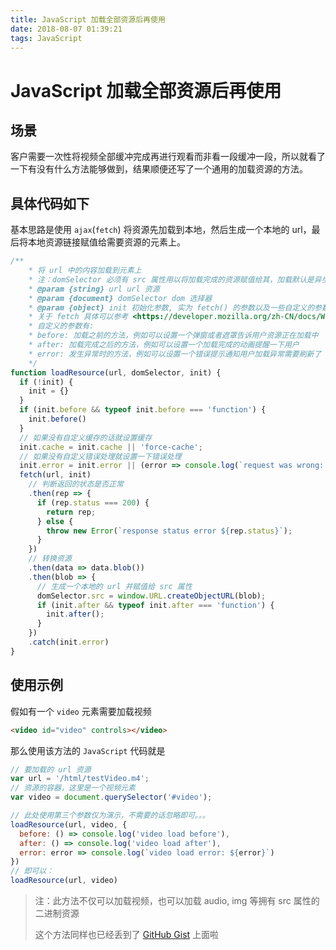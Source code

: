 ```yaml
---
title: JavaScript 加载全部资源后再使用
date: 2018-08-07 01:39:21
tags: JavaScript
---
```

# JavaScript 加载全部资源后再使用

## 场景

客户需要一次性将视频全部缓冲完成再进行观看而非看一段缓冲一段，所以就看了一下有没有什么方法能够做到，结果顺便还写了一个通用的加载资源的方法。

## 具体代码如下

基本思路是使用 `ajax`(`fetch`) 将资源先加载到本地，然后生成一个本地的 url，最后将本地资源链接赋值给需要资源的元素上。

```js
/**
    * 将 url 中的内容加载到元素上
    * 注：domSelector 必须有 src 属性用以将加载完成的资源赋值给其，加载默认是异步的
    * @param {string} url url 资源
    * @param {document} domSelector dom 选择器
    * @param {object} init 初始化参数, 实为 fetch() 的参数以及一些自定义的参数
    * 关于 fetch 具体可以参考 <https://developer.mozilla.org/zh-CN/docs/Web/API/Fetch_API/Using_Fetch>
    * 自定义的参数有:
    * before: 加载之前的方法，例如可以设置一个弹窗或者遮罩告诉用户资源正在加载中
    * after: 加载完成之后的方法，例如可以设置一个加载完成的动画提醒一下用户
    * error: 发生异常时的方法，例如可以设置一个错误提示通知用户加载异常需要刷新了
    */
function loadResource(url, domSelector, init) {
  if (!init) {
    init = {}
  }
  if (init.before && typeof init.before === 'function') {
    init.before()
  }
  // 如果没有自定义缓存的话就设置缓存
  init.cache = init.cache || 'force-cache';
  // 如果没有自定义错误处理就设置一下错误处理
  init.error = init.error || (error => console.log(`request was wrong: ${error}`));
  fetch(url, init)
    // 判断返回的状态是否正常
    .then(rep => {
      if (rep.status === 200) {
        return rep;
      } else {
        throw new Error(`response status error ${rep.status}`);
      }
    })
    // 转换资源
    .then(data => data.blob())
    .then(blob => {
      // 生成一个本地的 url 并赋值给 src 属性
      domSelector.src = window.URL.createObjectURL(blob);
      if (init.after && typeof init.after === 'function') {
        init.after();
      }
    })
    .catch(init.error)
}
```

## 使用示例

假如有一个 `video` 元素需要加载视频

```html
<video id="video" controls></video>
```

那么使用该方法的 `JavaScript` 代码就是

```js
// 要加载的 url 资源
var url = '/html/testVideo.m4';
// 资源的容器，这里是一个视频元素
var video = document.querySelector('#video');

// 此处使用第三个参数仅为演示，不需要的话忽略即可。。。
loadResource(url, video, {
  before: () => console.log('video load before'),
  after: () => console.log('video load after'),
  error: error => console.log(`video load error: ${error}`)
})
// 即可以：
loadResource(url, video)
```

> 注：此方法不仅可以加载视频，也可以加载 audio, img 等拥有 src 属性的二进制资源
>
> 这个方法同样也已经丢到了 [GitHub Gist](https://gist.github.com/rxliuli/1bf04abd0e91718a901b97762beb0eb9) 上面啦